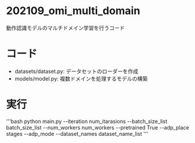 # 202109_omi_multi_domain

動作認識モデルのマルチドメイン学習を行うコード

# コード

- datasets/dataset.py: データセットのローダーを作成
- models/model.py: 複数ドメインを処理するモデルの構築

# 実行

'''bash
python main.py --iteration num_itarasions
               --batch_size_list batch_size_list
               --num_workers num_workers
               --pretrained True 
               --adp_place stages
               --adp_mode
               --dataset_names dataset_name_list
'''
